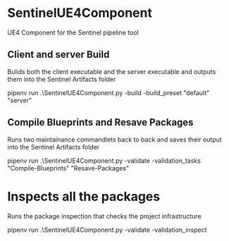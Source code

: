 # SentinelUE4Component
UE4 Component for the Sentinel pipeline tool

## Client and server Build
Bulids both the client executable and the server executable and outputs them into the Sentinel Artifacts folder

pipenv run .\SentinelUE4Component.py -build -build_preset "default" "server"



## Compile Blueprints and Resave Packages
Runs two maintainance commandlets back to back and saves their output into the Sentinel Artifacts folder

pipenv run .\SentinelUE4Component.py -validate -validation_tasks "Compile-Blueprints" "Resave-Packages"

# Inspects all the packages
Runs the package inspection that checks the project infrastructure

pipenv run .\SentinelUE4Component.py -validate -validation_inspect

